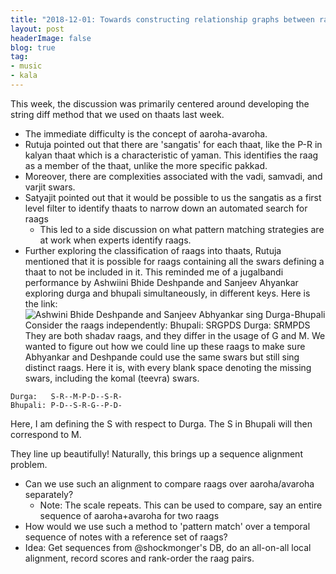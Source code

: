 ```yaml
---
title: "2018-12-01: Towards constructing relationship graphs between raags"
layout: post
headerImage: false
blog: true
tag:
- music
- kala
---
```

This week, the discussion was primarily centered around developing the string diff
method that we used on thaats last week.
- The immediate difficulty is the concept of aaroha-avaroha.
- Rutuja pointed out that there are 'sangatis' for each thaat, like the P-R in kalyan thaat which is a characteristic of yaman. This identifies the raag as a member of the thaat, unlike the more specific pakkad.
- Moreover, there are complexities associated with the vadi, samvadi, and varjit swars.
- Satyajit pointed out that it would be possible to us the sangatis as a first level filter to identify thaats to narrow down an automated search for raags
  - This led to a side discussion on what pattern matching strategies are at work when experts identify raags.
- Further exploring the classification of raags into thaats, Rutuja mentioned that it is possible for raags containing all the swars defining a thaat to not be included in it. This reminded me of a jugalbandi performance by Ashwiini Bhide Deshpande and Sanjeev Ahyankar exploring durga and bhupali simultaneously, in different keys.
Here is the link: ![Ashwini Bhide Deshpande and Sanjeev Abhyankar sing Durga-Bhupali](https://www.youtube.com/watch?v=0lz-Ym91fRA)
Consider the raags independently:
Bhupali: SRGPDS
Durga:   SRMPDS
They are both shadav raags, and they differ in the usage of G and M. We wanted to figure out how we could line up these raags to make sure Abhyankar and Deshpande could use the same swars but still sing distinct raags.
Here it is, with every blank space denoting the missing swars, including the komal (teevra) swars.
```
Durga:   S-R--M-P-D--S-R-
Bhupali: P-D--S-R-G--P-D-
```
Here, I am defining the S with respect to Durga. The S in Bhupali will then correspond to M.

They line up beautifully! Naturally, this brings up a sequence alignment problem.
- Can we use such an alignment to compare raags over aaroha/avaroha separately?
  - Note: The scale repeats. This can be used to compare, say an entire sequence of aaroha+avaroha for two raags  
- How would we use such a method to 'pattern match' over a temporal sequence of notes with a reference set of raags?
- Idea: Get sequences from @shockmonger's DB, do an all-on-all local alignment, record scores and rank-order the raag pairs.